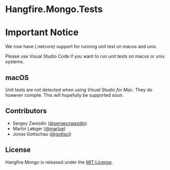 Hangfire.Mongo.Tests
====================

# Important Notice

We now have (.netcore) support for running unit test on macos and unix.

Please use Visual Studio Code if you want to run unit tests on macos or unix systems.

## macOS
Unit tests are not detected when using *Visual Studio for Mac*. They do however compile. This will hopefully be supported soon.


Contributors
------------

* Sergey Zwezdin ([@sergeyzwezdin](https://github.com/sergeyzwezdin))
* Martin Løbger ([@marloe](https://github.com/marloe))
* Jonas Gottschau ([@gottscj](https://github.com/gottscj))

License
-------

Hangfire.Mongo is released under the [MIT License](https://raw.githubusercontent.com/sergun/Hangfire.Mongo/master/LICENSE).
